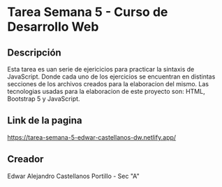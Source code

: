 # Tarea Semana 5  - Curso de Desarrollo Web
## Descripción

Esta tarea es uan serie de ejericicios para practicar la sintaxis de JavaScript.
Donde cada uno de los ejercicios se encuentran en distintas secciones de los archivos creados para la elaboracion del mismo.  Las tecnologias usadas para la elaboracion de este proyecto son: HTML, Bootstrap 5 y JavaScript.

## Link de la pagina
https://tarea-semana-5-edwar-castellanos-dw.netlify.app/

## Creador
Edwar Alejandro Castellanos Portillo - Sec "A"
